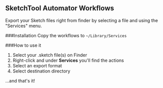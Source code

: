 SketchTool Automator Workflows
---
Export your Sketch files right from finder by selecting a file and using the "Services" menu.

###Installation
Copy the workflows to `~/Library/Services`


###How to use it
1. Select your .sketch file(s) on Finder
2. Right-click and under **Services** you'll find the actions
3. Select an export format
4. Select destination directory

...and that's it!